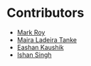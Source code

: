 # Contributors

- [Mark Roy](https://github.com/markproy)
- [Maira Ladeira Tanke](https://github.com/mttanke)
- [Eashan Kaushik](https://github.com/EashanKaushik)
- [Ishan Singh](https://github.com/isingh09)
